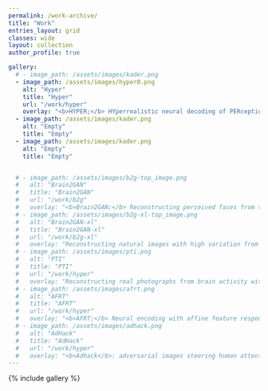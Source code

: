 ```yaml
---
permalink: /work-archive/
title: "Work"
entries_layout: grid
classes: wide
layout: collection
author_profile: true

gallery:
  # - image_path: /assets/images/kader.png
  - image_path: /assets/images/hyper0.png
    alt: "Hyper"
    title: "Hyper"
    url: "/work/hyper"
    overlay: "<b>HYPER;</b> HYperrealistic neural decoding of PERception from fMRI recordings"
  - image_path: /assets/images/kader.png
    alt: "Empty"
    title: "Empty"
  - image_path: /assets/images/kader.png
    alt: "Empty"
    title: "Empty"


  # - image_path: /assets/images/b2g-top_image.png
  #   alt: "Brain2GAN"
  #   title: "Brain2GAN"
  #   url: "/work/b2g"
  #   overlay: "<b>Brain2GAN;</b> Reconstructing perceived faces from the primate brain via StyleGAN"
  # - image_path: /assets/images/b2g-xl-top_image.png
  #   alt: "Brain2GAN-xl"
  #   title: "Brain2GAN-xl"
  #   url: "/work/b2g-xl"
  #   overlay: "Reconstructing natural images with high variation from the primate brain via StyleGAN-xl"
  # - image_path: /assets/images/pti.png
  #   alt: "PTI"
  #   title: "PTI"
  #   url: "/work/hyper"
  #   overlay: "Reconstructing real photographs from brain activity with Brain2GAN and PTI"
  # - image_path: /assets/images/afrt.png
  #   alt: "AFRT"
  #   title: "AFRT"
  #   url: "/work/hyper"
  #   overlay: "<b>AFRT;</b> Neural encoding with affine feature response transforms"
  # - image_path: /assets/images/adhack.png
  #   alt: "AdHack"
  #   title: "AdHack"
  #   url: "/work/hyper"
  #   overlay: "<b>Adhack</b>: adversarial images steering human attention"
---
```


<!-- [![Hyper](/assets/images/hyper.jpg){: width="250" }](/work/hyper) -->
{% include gallery %}